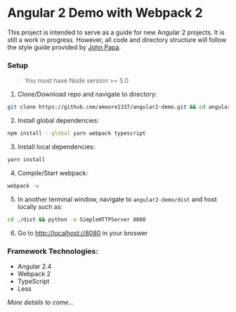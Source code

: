 # Angular 2 Demo with Webpack 2

This project is intended to serve as a guide for new Angular 2 projects. It is still a work in progress. However, all code and directory structure will follow the style guide provided by [John Papa](https://angular.io/docs/ts/latest/guide/style-guide.html).

### Setup
> You must have Node version >= 5.0

1. Clone/Download repo and navigate to directory:
```bash
git clone https://github.com/amoore1337/angular2-demo.git && cd angular2-demo
```

2. Install global dependencies:
```bash
npm install --global yarn webpack typescript
```

3. Install local dependencies:
```bash
yarn install
```

4. Compile/Start webpack:
```bash
webpack -w
```

5. In another terminal window, navigate to ```angular2-demo/dist``` and host locally such as:
```bash
cd ./dist && python -m SimpleHTTPServer 8080
```

6. Go to [http://localhost://8080](http://localhost://8080) in your broswer

### Framework Technologies:
- Angular 2.4
- Webpack 2
- TypeScript
- Less

*More details to come...*
